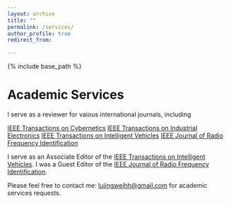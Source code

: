```yaml
---
layout: archive
title: ""
permalink: /services/
author_profile: true
redirect_from:

---
```


{% include base_path %}

Academic Services
======
I serve as a reviewer for vaious international journals, including

[IEEE Transactions on Cybernetics](https://ieeexplore.ieee.org/xpl/RecentIssue.jsp?punumber=6221036)
[IEEE Transactions on Industrial Electronics](https://ieeexplore.ieee.org/xpl/RecentIssue.jsp?punumber=41)
[IEEE Transactions on Intelligent Vehicles](https://ieeexplore.ieee.org/xpl/RecentIssue.jsp?punumber=7274857)
[IEEE Journal of Radio Frequency Identification](https://ieeexplore.ieee.org/xpl/RecentIssue.jsp?punumber=7433271)

I serve as an Associate Editor of the [IEEE Transactions on Intelligent Vehicles](https://ieeexplore.ieee.org/xpl/RecentIssue.jsp?punumber=7274857).
I was a Guest Editor of the [IEEE Journal of Radio Frequency Identification](https://ieeexplore.ieee.org/xpl/RecentIssue.jsp?punumber=7433271).

Please feel free to contact me: lujingweihh@gmail.com for academic services requests.
